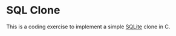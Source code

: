 # SQL Clone

This is a coding exercise to implement a simple [SQLite](https://www.sqlite.org/index.html) clone in C.
